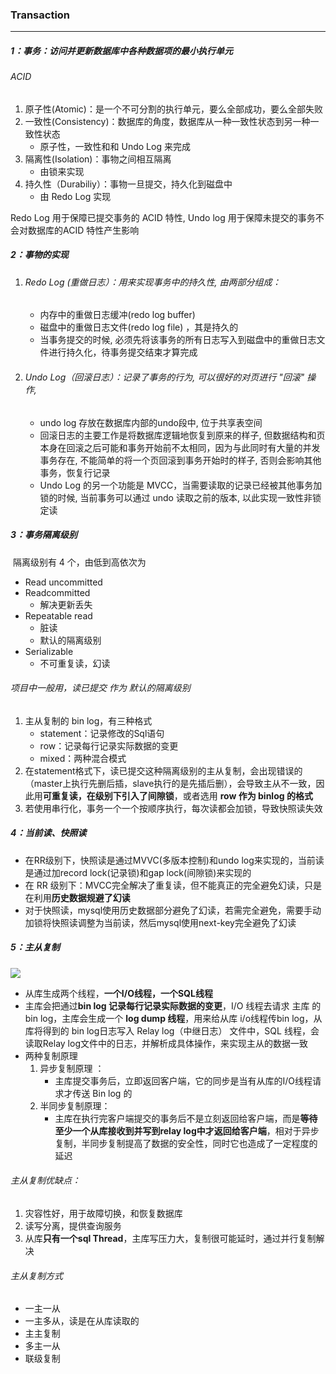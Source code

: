 ### Transaction

------

##### 1：事务：访问并更新数据库中各种数据项的最小执行单元

###### ACID

1. 原子性(Atomic)：是一个不可分割的执行单元，要么全部成功，要么全部失败
2. 一致性(Consistency)：数据库的角度，数据库从一种一致性状态到另一种一致性状态
   - 原子性，一致性和和 Undo Log 来完成
3. 隔离性(Isolation)：事物之间相互隔离
   - 由锁来实现
4. 持久性（Durabiliy）：事物一旦提交，持久化到磁盘中
   - 由 Redo Log 实现

Redo Log 用于保障已提交事务的 ACID 特性, Undo log 用于保障未提交的事务不会对数据库的ACID 特性产生影响

##### 2：事物的实现

1. ###### Redo Log (重做日志）：用来实现事务中的持久性, 由两部分组成：

   - 内存中的重做日志缓冲(redo log buffer) 
   - 磁盘中的重做日志文件(redo log file) ，其是持久的
   - 当事务提交的时候, 必须先将该事务的所有日志写入到磁盘中的重做日志文件进行持久化，待事务提交结束才算完成

2. ###### Undo Log（回滚日志）：记录了事务的行为, 可以很好的对页进行 "回滚" 操作,

   -  undo log 存放在数据库内部的undo段中, 位于共享表空间 
   - 回滚日志的主要工作是将数据库逻辑地恢复到原来的样子, 但数据结构和页本身在回滚之后可能和事务开始前不太相同，因为与此同时有大量的并发事务存在, 不能简单的将一个页回滚到事务开始时的样子, 否则会影响其他事务，恢复行记录
   - Undo Log 的另一个功能是 MVCC，当需要读取的记录已经被其他事务加锁的时候, 当前事务可以通过 undo 读取之前的版本, 以此实现一致性非锁定读

##### 3：事务隔离级别

​	隔离级别有 4 个，由低到高依次为 

- Read uncommitted
- Readcommitted
  - 解决更新丢失
- Repeatable read
  - 脏读
  - 默认的隔离级别
- Serializable
  - 不可重复读，幻读

###### 项目中一般用，读已提交 作为 默认的隔离级别

1. 主从复制的 bin log，有三种格式
   - statement：记录修改的Sql语句
   - row：记录每行记录实际数据的变更
   - mixed：两种混合模式
2. 在statement格式下，读已提交这种隔离级别的主从复制，会出现错误的（master上执行先删后插，slave执行的是先插后删），会导致主从不一致，因此用**可重复读，在级别下引入了间隙锁**，或者选用 **row 作为 binlog  的格式**
3. 若使用串行化，事务一个一个按顺序执行，每次读都会加锁，导致快照读失效

##### 4：当前读、快照读

- 在RR级别下，快照读是通过MVVC(多版本控制)和undo log来实现的，当前读是通过加record lock(记录锁)和gap lock(间隙锁)来实现的
- 在 RR 级别下：MVCC完全解决了重复读，但不能真正的完全避免幻读，只是在利用**历史数据规避了幻读**
- 对于快照读，mysql使用历史数据部分避免了幻读，若需完全避免，需要手动加锁将快照读调整为当前读，然后mysql使用next-key完全避免了幻读

##### 5：主从复制

![](https://github.com/likang315/Java-and-Middleware/blob/master/Mysql%EF%BC%8CInnoDB/InnoDB/%E4%B8%BB%E4%BB%8E%E5%A4%8D%E5%88%B6.png?raw=true)

- 从库生成两个线程，**一个I/O线程，一个SQL线程**
- 主库会把通过**bin log 记录每行记录实际数据的变更**，I/O 线程去请求 主库 的bin log，主库会生成一个 **log dump 线程**，用来给从库 i/o线程传bin log，从库将得到的 bin log日志写入 Relay log（中继日志） 文件中，SQL 线程，会读取Relay log文件中的日志，并解析成具体操作，来实现主从的数据一致
- 两种复制原理
  1. 异步复制原理 ：
     - 主库提交事务后，立即返回客户端，它的同步是当有从库的I/O线程请求才传送 Bin log 的
  2. 半同步复制原理：
     - 主库在执行完客户端提交的事务后不是立刻返回给客户端，而是**等待至少一个从库接收到并写到relay log中才返回给客户端**，相对于异步复制，半同步复制提高了数据的安全性，同时它也造成了一定程度的延迟

###### 主从复制优缺点：

1. 灾容性好，用于故障切换，和恢复数据库
2. 读写分离，提供查询服务
3. 从库**只有一个sql Thread**，主库写压力大，复制很可能延时，通过并行复制解决

######  主从复制方式

- 一主一从
- 一主多从，读是在从库读取的
- 主主复制
- 多主一从
- 联级复制